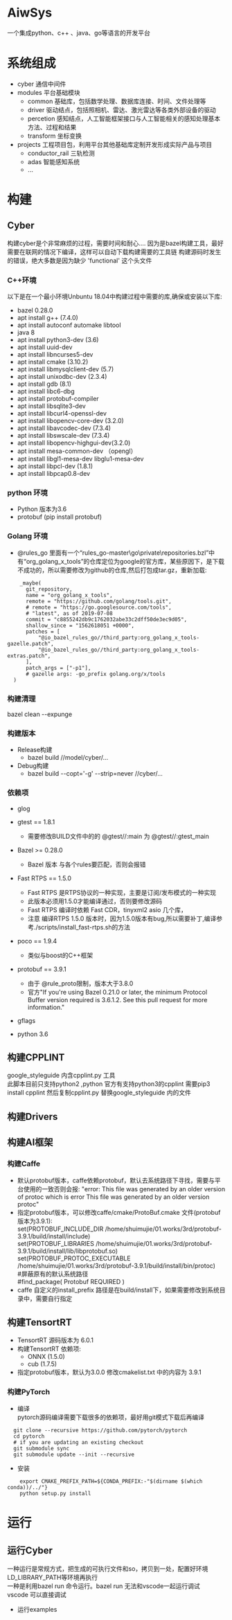 # AiwSys
一个集成python、c++ 、java、go等语言的开发平台

# 系统组成
- cyber          通信中间件
- modules  平台基础模块
  + common 基础库，包括数学处理、数据库连接、时间、文件处理等
  + driver 驱动结点，包括照相机、雷达、激光雷达等各类外部设备的驱动
  + percetion 感知结点，人工智能框架接口与人工智能相关的感知处理基本方法、过程和结果
  + transform  坐标变换
- projects 工程项目包，利用平台其他基础库定制开发形成实际产品与项目
  + conductor_rail 三轨检测
  + adas 智能感知系统
  +  ...
# 构建 
## Cyber
构建cyber是个非常麻烦的过程，需要时间和耐心....
因为是bazel构建工具，最好需要在联网的情况下编译，这样可以自动下载构建需要的工具链
构建源码时发生的错误，绝大多数是因为缺少 'functional' 这个头文件

### C++环境
  以下是在一个最小环境Unbuntu 18.04中构建过程中需要的库,确保或安装以下库:
  + bazel 0.28.0
  + apt install g++    (7.4.0)
  + apt install autoconf automake libtool
  + java 8 
  + apt install python3-dev (3.6)
  + apt install uuid-dev
  + apt install libncurses5-dev 
  + apt install cmake (3.10.2)
  + apt install libmysqlclient-dev (5.7)
  + apt install unixodbc-dev (2.3.4)
  + apt install gdb (8.1)
  + apt install libc6-dbg
  + apt install protobuf-compiler
  + apt install libsqlite3-dev
  + apt install libcurl4-openssl-dev
  + apt install libopencv-core-dev (3.2.0)
  + apt install libavcodec-dev (7.3.4)
  + apt install libswscale-dev (7.3.4)
  + apt install libopencv-highgui-dev(3.2.0)
  + apt install mesa-common-dev （opengl）
  + apt install libgl1-mesa-dev libglu1-mesa-dev
  + apt install libpcl-dev (1.8.1)
  + apt install libpcap0.8-dev

### python 环境
  + Python 版本为3.6
  + protobuf (pip install protobuf)
### Golang 环境
  + @rules_go 里面有一个“rules_go-master\go\private\repositories.bzl”中有“org_golang_x_tools”的仓库定位为google的官方库，某些原因下，是下载不成功的，所以需要修改为github的仓库,然后打包成tar.gz，重新加载:
  ```
      _maybe(
        git_repository,
        name = "org_golang_x_tools",
        remote = "https://github.com/golang/tools.git",
        # remote = "https://go.googlesource.com/tools",
        # "latest", as of 2019-07-08
        commit = "c8855242db9c1762032abe33c2dff50de3ec9d05",
        shallow_since = "1562618051 +0000",
        patches = [
            "@io_bazel_rules_go//third_party:org_golang_x_tools-gazelle.patch",
            "@io_bazel_rules_go//third_party:org_golang_x_tools-extras.patch",
        ],
        patch_args = ["-p1"],
        # gazelle args: -go_prefix golang.org/x/tools
    )
  ```

### 构建清理
bazel clean --expunge


### 构建版本
- Release构建
  + bazel build //model/cyber/...
- Debug构建
  + bazel build --copt='-g' --strip=never //cyber/... 
### 依赖项
- glog 

- gtest  == 1.8.1
  + 需要修改BUILD文件中的的 @gtest//:main 为 @gtest//:gtest_main

- Bazel     >= 0.28.0 
  + Bazel 版本 与各个rules要匹配，否则会报错
- Fast RTPS == 1.5.0
  + Fast RTPS 是RTPS协议的一种实现，主要是订阅/发布模式的一种实现
  + 此版本必须用1.5.0才能编译通过，否则要修改源码
  + Fast RTPS 编译时依赖 Fast CDR，tinyxml2 asio 几个库，
  + 注意 编译RTPS 1.5.0 版本时，因为1.5.0版本有bug,所以需要补丁,编译参考./scripts/install_fast-rtps.sh的方法
 
- poco  == 1.9.4
  + 类似与boost的C++框架
- protobuf == 3.9.1
  + 由于 @rule_proto限制，版本大于3.8.0
  + 官方"If you're using Bazel 0.21.0 or later, the minimum Protocol Buffer version required is 3.6.1.2. See this pull request for more information."
- gflags
- python 3.6



##  构建CPPLINT
  google_styleguide 内含cpplint.py 工具  
  此脚本目前只支持python2 ,python 官方有支持python3的cpplint 
  需要pip3 install cpplint 然后复制cpplint.py 替换google_styleguide 内的文件

## 构建Drivers


## 构建AI框架
### 构建Caffe
  - 默认protobuf版本，caffe依赖protobuf，默认去系统路径下寻找，需要与平台使用的一致否则会报:
  "error:  This file was generated by an older version of protoc which is error This file was generated by an older version protoc"
  - 指定protobuf版本，可以修改caffe/cmake/ProtoBuf.cmake 文件(protobuf版本为3.9.1):  
      set(PROTOBUF_INCLUDE_DIR /home/shuimujie/01.works/3rd/protobuf-3.9.1/build/install/include)  
      set(PROTOBUF_LIBRARIES /home/shuimujie/01.works/3rd/protobuf-3.9.1/build/install/lib/libprotobuf.so)  
      set(PROTOBUF_PROTOC_EXECUTABLE /home/shuimujie/01.works/3rd/protobuf-3.9.1/build/install/bin/protoc)  
      #屏蔽原有的默认系统路径  
      #find_package( Protobuf REQUIRED )  
 - caffe 自定义的install_prefix 路径是在build/install下，如果需要修改到系统目录中，需要自行指定 

## 构建TensortRT
 - TensortRT 源码版本为 6.0.1
 - 构建TensortRT 依赖项:
    +  ONNX (1.5.0)
    +  cub (1.7.5)
-  指定protobuf版本，默认为3.0.0 修改cmakelist.txt 中的内容为 3.9.1


### 构建PyTorch
  - 编译   
    pytorch源码编译需要下载很多的依赖项，最好用git模式下载后再编译  
```
  git clone --recursive https://github.com/pytorch/pytorch  
  cd pytorch  
  # if you are updating an existing checkout  
  git submodule sync  
  git submodule update --init --recursive  
```
  - 安装
  ```
      export CMAKE_PREFIX_PATH=${CONDA_PREFIX:-"$(dirname $(which conda))/../"}  
      python setup.py install  
```
# 运行
## 运行Cyber
  一种运行是常规方式，把生成的可执行文件和so，拷贝到一处，配置好环境LD_LIBRARY_PATH等环境再执行  
  一种是利用bazel run 命令运行。bazel run 无法和vscode一起运行调试  
  vscode 可以直接调试  
 - 运行examples